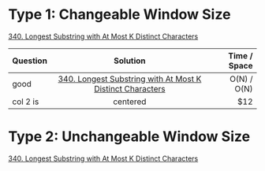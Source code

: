 # Type 1: Changeable Window Size
[340. Longest Substring with At Most K Distinct Characters](https://leetcode.com/problems/longest-substring-with-at-most-k-distinct-characters/)

| Question |    Solution   |  Time / Space |
|----------|:-------------:|------:|
|good      |  [340. Longest Substring with At Most K Distinct Characters](https://github.com/JimengShi/Leetcode-Data-Structures-Algorithms/blob/master/14%20Sliding%20Window/340.%20Longest%20Substring%20with%20At%20Most%20K%20Distinct%20Characters.py) | O(N) / O(N) |
| col 2 is |    centered   |   $12 |

# Type 2: Unchangeable Window Size
[340. Longest Substring with At Most K Distinct Characters](https://leetcode.com/problems/longest-substring-with-at-most-k-distinct-characters/)
